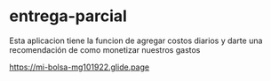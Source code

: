 # entrega-parcial

Esta aplicacion tiene la funcion de agregar costos diarios y darte una recomendación de como monetizar nuestros gastos 

https://mi-bolsa-mg101922.glide.page
